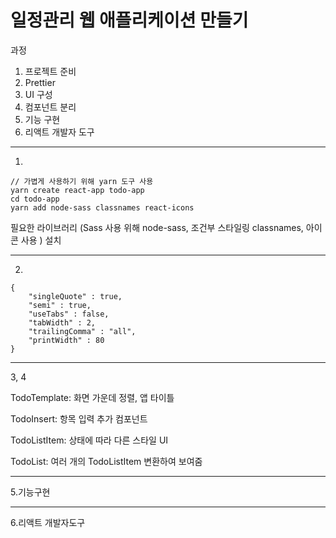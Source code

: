 <h1> 일정관리 웹 애플리케이션 만들기 </h1>
과정

1. 프로젝트 준비
2. Prettier
3. UI 구성
4. 컴포넌트 분리
5. 기능 구현
6. 리액트 개발자 도구

---

1.

```react
// 가볍게 사용하기 위해 yarn 도구 사용
yarn create react-app todo-app
cd todo-app
yarn add node-sass classnames react-icons
```

필요한 라이브러리 (Sass 사용 위해 node-sass, 조건부 스타일링 classnames, 아이콘 사용 ) 설치

---

2.

```react
{
	"singleQuote" : true,
	"semi" : true,
	"useTabs" : false,
	"tabWidth" : 2,
	"trailingComma" : "all",
	"printWidth" : 80
}
```

---

3, 4

TodoTemplate: 화면 가운데 정렬, 앱 타이틀

TodoInsert: 항목 입력 추가 컴포넌트

TodoListItem: 상태에 따라 다른 스타일 UI

TodoList: 여러 개의 TodoListItem 변환하여 보여줌

---

5.기능구현

---

6.리액트 개발자도구